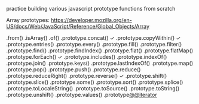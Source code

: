 practice building various javascript prototype functions from scratch

Array prototypes:
https://developer.mozilla.org/en-US/docs/Web/JavaScript/Reference/Global_Objects/Array

.from()
.isArray()
.of()
.prototype.concat() ✓
.prototype.copyWithin() ✓
.prototype.entries()
.prototype.every()
.prototype.fill()
.prototype.filter()
.prototype.find()
.prototype.findIndex()
.prototype.flat()
.prototype.flatMap()
.prototype.forEach() ✓
.prototype.includes() 
.prototype.indexOf()
.prototype.join()
.prototype.keys()
.prototype.lastIndexOf()
.prototype.map()
.prototype.pop()
.prototype.push()
.prototype.reduce()
.prototype.reduceRight()
.prototype.reverse() ✓
.prototype.shift()
.prototype.slice()
.prototype.some()
.prototype.sort()
.prototype.splice()
.prototype.toLocaleString()
.prototype.toSource()
.prototype.toString()
.prototype.unshift()
.prototype.values()
.prototype[@@iterator]()